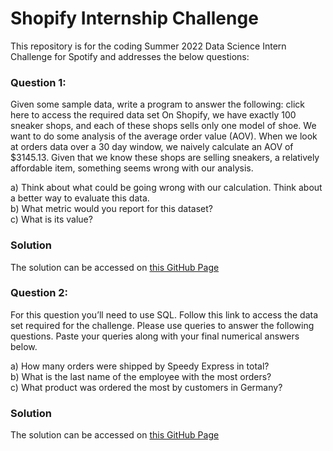 # Shopify Internship Challenge
 
This repository is for the coding Summer 2022 Data Science Intern Challenge for Spotify and addresses the below questions:

### Question 1:
Given some sample data, write a program to answer the following: click here to access the required data set
On Shopify, we have exactly 100 sneaker shops, and each of these shops sells only one model of shoe. We want to do some analysis of the average order value (AOV). When we look at orders data over a 30 day window, we naively calculate an AOV of $3145.13. Given that we know these shops are selling sneakers, a relatively affordable item, something seems wrong with our analysis. 

a) Think about what could be going wrong with our calculation. Think about a better way to evaluate this data. <br />
b) What metric would you report for this dataset?<br />
c) What is its value?

### Solution 
The solution can be accessed on [this GitHub Page](https://github.com/trishh088/Shopify-Internship-Challenge/blob/main/shopify-challenge-code.pdf)

### Question 2: 
For this question you’ll need to use SQL. Follow this link to access the data set required for the challenge. Please use queries to answer the following questions. Paste your queries along with your final numerical answers below.

a) How many orders were shipped by Speedy Express in total?<br />
b) What is the last name of the employee with the most orders?<br />
c) What product was ordered the most by customers in Germany?

### Solution 
The solution can be accessed on [this GitHub Page](https://github.com/trishh088/Shopify-Internship-Challenge/blob/main/Shopify%20sql%20challenge.pdf)

